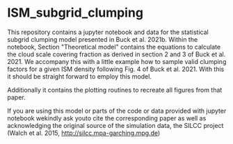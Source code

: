 # ISM_subgrid_clumping
This repository contains a jupyter notebook and data for the statistical subgrid clumping model presented in Buck et al. 2021b. 
Within the notebook, Section "Theoretical model" contains the equations to calculate the cloud scale covering fraction as derived in section 2 and 3 of Buck et al. 2021. 
We accompany this with a little example how to sample valid clumping factors for a given ISM density following Fig. 4 of Buck et al. 2021. 
With this it should be straight forward to employ this model.    

Additionally it contains the plotting routines to recreate all figures from that paper.   

If you are using this model or parts of the code or data provided with jupyter notebook wekindly ask youto cite the corresponding paper as well as acknowledging the original source of the simulation data, the SILCC project (Walch et al. 2015, http://silcc.mpa-garching.mpg.de) 
